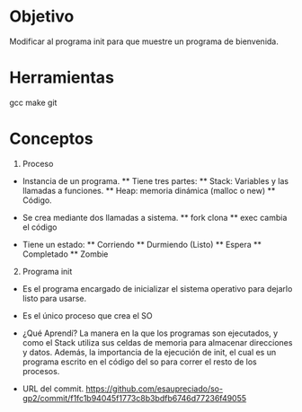 # Objetivo
Modificar al programa init para que muestre un programa de bienvenida.

# Herramientas
gcc
make
git

# Conceptos

1) Proceso
  * Instancia de un programa.
  ** Tiene tres partes:
  ** Stack: Variables y las llamadas a funciones.
  ** Heap: memoria dinámica (malloc o new)
  ** Código.
  
  * Se crea mediante dos llamadas a sistema.
  ** fork clona
  ** exec cambia el código
  
  * Tiene un estado:
  ** Corriendo
  ** Durmiendo (Listo)
  ** Espera
  ** Completado
  ** Zombie
  
  
  2) Programa init
  
  * Es el programa encargado de inicializar el sistema operativo para dejarlo listo para usarse.
  * Es el único proceso que crea el SO
  
  * ¿Qué Aprendí?
  La manera en la que los programas son ejecutados, y como el Stack utiliza sus celdas de memoria para almacenar direcciones y datos. 
  Además, la importancia de la ejecución de init, el cual es un programa escrito en el código del so para correr el resto de los procesos.
  
  * URL del commit.
  https://github.com/esaupreciado/so-gp2/commit/f1fc1b94045f1773c8b3bdfb6746d77236f49055
  
  
